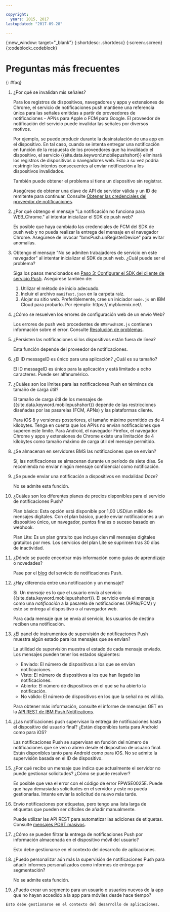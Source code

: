 ```yaml
---

copyright:
  years: 2015, 2017
lastupdated: "2017-09-28"

---
```

{:new_window: target="_blank"}
{:shortdesc: .shortdesc}
{:screen:.screen}
{:codeblock:.codeblock}


# Preguntas más frecuentes 
{: #faq}


1. ¿Por qué se invalidan mis señales?
	
	Para los registros de dispositivos, navegadores y apps y extensiones de Chrome, el servicio de notificaciones push mantiene una referencia única para las señales emitidas a partir de proveedores de notificaciones -
APNs para Apple o FCM para Google. El proveedor de notificación del servicio puede invalidar las señales por diversos motivos. 

	Por ejemplo, se puede producir durante la desinstalación de una app en el dispositivo. En tal caso, cuando se intenta entregar una notificación en función de la respuesta de los proveedores que ha invalidado el dispositivo, el servicio {{site.data.keyword.mobilepushshort}} eliminará los registros de dispositivos o navegadores web. Esto a su vez podría restringir los intentos consecuentes al enviar notificación a los dispositivos invalidados. 

	También puede obtener el problema si tiene un dispositivo sin registrar.

	Asegúrese de obtener una clave de API de servidor válida y un ID de remitente para continuar. Consulte [Obtener las credenciales del proveedor de notificaciones](push_step_1.html).


2. ¿Por qué obtengo el mensaje "La notificación no funciona para WEB_Chrome." al intentar inicializar el SDK de push web?

	Es posible que haya cambiado las credenciales de FCM del SDK de push web y no pueda realizar la entrega del mensaje en el navegador Chrome. Asegúrese de invocar "bmsPush.unRegisterDevice" para evitar anomalías.

3. Obtengo el mensaje "No se admiten trabajadores de servicio en este navegador" al intentar inicializar el SDK de push web. ¿Cuál puede ser el problema? 

	Siga los pasos mencionados en [Paso 3: Configurar el SDK del cliente de servicio Push](push_step_3.html).	Asegúrese también de:
 
	1. Utilizar el método de inicio adecuado. 
	1. Incluir el archivo `manifest.json` en la carpeta raíz.
	1. Alojar su sitio web. Preferiblemente, cree un iniciador `node.js` en IBM Cloud para probarlo. Por ejemplo: https://<mysamplewebsite>.mybluemix.net/.	

4. ¿Cómo se resuelven los errores de configuración web de un envío Web?

	Los errores de push web procedentes de `BMSPushSDK.js` contienen información sobre el error.  Consulte [Resolución de problemas](push_troubleshooting.html).	

5. ¿Persisten las notificaciones si los dispositivos están fuera de línea?

	Esta función depende del proveedor de notificaciones.	

6. ¿El ID messageID es único para una aplicación? ¿Cuál es su tamaño?

	El ID messageID es único para la aplicación y está limitado a ocho caracteres. Puede ser alfanumérico.

7. ¿Cuáles son los límites para las notificaciones Push en términos de tamaño de carga útil?

	El tamaño de carga útil de los mensajes de {{site.data.keyword.mobilepushshort}} depende de las restricciones diseñadas por las pasarelas (FCM, APNs) y las plataformas cliente. 

	Para iOS 8 y versiones posteriores, el tamaño máximo permitido es de 4 kilobytes. Tenga en cuenta que los APNs no envían notificaciones que superen este límite. Para Android, el navegador Firefox, el navegador Chrome y apps y extensiones de Chrome existe una limitación de 4 kilobytes como tamaño máximo de carga útil del mensaje permitido.	

8. ¿Se almacenan en servidores BMS las notificaciones que se envían?

	Sí, las notificaciones se almacenan durante un período de siete días. Se recomienda no enviar ningún mensaje confidencial como notificación.

9. ¿Se puede enviar una notificación a dispositivos en modalidad Doze?

	No se admite esta función.	

10. ¿Cuáles son los diferentes planes de precios disponibles para el servicio de notificaciones Push?

	Plan básico: Esta opción está disponible por 1,00 USD/un millón de mensajes digitales. Con el plan básico, puede enviar notificaciones a un dispositivo único, un navegador, puntos finales o suceso basado en webhook. 

	Plan Lite: Es un plan gratuito que incluye cien mil mensajes digitales gratuitos por mes. Los servicios del plan Lite se suprimen tras 30 días de inactividad.	

11. ¿Dónde se puede encontrar más información como guías de aprendizaje o novedades?

	Pase por el [blog](http://push-notification-service.mybluemix.net/) del servicio de notificaciones Push.	

12. ¿Hay diferencia entre una notificación y un mensaje?

	Sí. Un _mensaje_ es lo que el usuario envía al servicio {{site.data.keyword.mobilepushshort}}. El servicio envía el mensaje como una _notificación_ a la pasarela de notificaciones (APNs/FCM) y este se entrega al dispositivo o al navegador web.

	Para cada mensaje que se envía al servicio, los usuarios de destino reciben una notificación.	

13. ¿El panel de instrumentos de supervisión de notificaciones Push muestra algún estado para los mensajes que se envían?

	La utilidad de supervisión muestra el estado de cada mensaje enviado. Los mensajes pueden tener los estados siguientes:
	
	- Enviado: El número de dispositivos a los que se envían notificaciones.
	- Visto: El número de dispositivos a los que han llegado las notificaciones.
	- Abierto: El número de dispositivos en el que se ha abierto la notificación.
	- No válido: El número de dispositivos en los que la señal no es válida.

	Para obtener más información, consulte el informe de mensajes GET en la [API REST de IBM Push Notifications](https://imfpush.{DomainName}/imfpush/).	

14. ¿Las notificaciones push supervisan la entrega de notificaciones hasta el dispositivo del usuario final? ¿Están disponibles tanta para Android como para iOS?

	Las notificaciones Push se supervisan en función del número de notificaciones que se ven o abren desde el dispositivo de usuario final. Están disponibles tanto para Android como para iOS. No se admite la supervisión basada en el ID de dispositivo. 

15. ¿Por qué recibo un mensaje que indica que actualmente el servidor no puede gestionar solicitudes? ¿Cómo se puede resolver?

	Es posible que vea el error con el código de error FPWSE0025E. Puede que haya demasiadas solicitudes en el servidor y este no pueda gestionarlas. Intente enviar la solicitud de nuevo más tarde.	

16. Envío notificaciones por etiquetas, pero tengo una lista larga de etiquetas que pueden ser difíciles de añadir manualmente. 
	
	Puede utilizar las API REST para automatizar las adiciones de etiquetas. Consulte [mensajes POST masivos](https://imfpush.{DomainName}/imfpush/).

17. ¿Cómo se pueden filtrar la entrega de notificaciones Push por información almacenada en el dispositivo móvil del usuario?

	Esto debe gestionarse en el contexto del desarrollo de aplicaciones.

18. ¿Puedo personalizar aún más la supervisión de notificaciones Push para añadir informes personalizados como informes de entrega por segmentación?

	No se admite esta función.

19.  ¿Puedo crear un segmento para un usuario o usuarios nuevos de la app que no hayan accedido a la app para móviles desde hace tiempo?

	Esto debe gestionarse en el contexto del desarrollo de aplicaciones.


	


	
	




	


